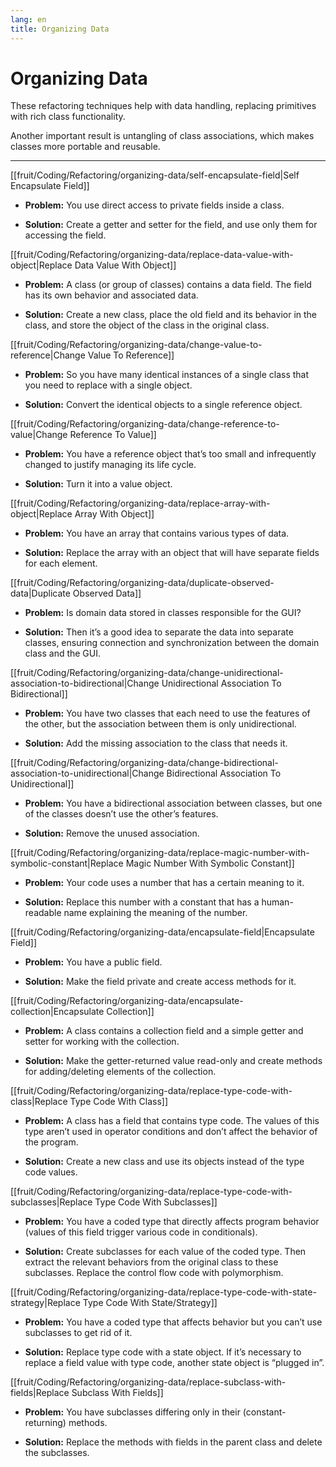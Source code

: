 ```yaml
---
lang: en
title: Organizing Data
---
```

# Organizing Data

These refactoring techniques help with data handling, replacing
primitives with rich class functionality.

Another important result is untangling of class associations, which
makes classes more portable and reusable.

---
[[fruit/Coding/Refactoring/organizing-data/self-encapsulate-field|Self Encapsulate Field]]

- **Problem:** You use direct access to private fields inside a class.

- **Solution:** Create a getter and setter for the field, and use only them for accessing the field.

[[fruit/Coding/Refactoring/organizing-data/replace-data-value-with-object|Replace Data Value With Object]]

- **Problem:** A class (or group of classes) contains a data field. The field has its own behavior and associated data.

- **Solution:** Create a new class, place the old field and its behavior in the class, and store the object of the class in the original class.

[[fruit/Coding/Refactoring/organizing-data/change-value-to-reference|Change Value To Reference]]

- **Problem:** So you have many identical instances of a single class that you need to replace with a single object.

- **Solution:** Convert the identical objects to a single reference object.

[[fruit/Coding/Refactoring/organizing-data/change-reference-to-value|Change Reference To Value]]
- **Problem:** You have a reference object that’s too small and infrequently changed to justify managing its life cycle.

- **Solution:** Turn it into a value object.

[[fruit/Coding/Refactoring/organizing-data/replace-array-with-object|Replace Array With Object]]

- **Problem:** You have an array that contains various types of data.

- **Solution:** Replace the array with an object that will have separate fields for each element.

[[fruit/Coding/Refactoring/organizing-data/duplicate-observed-data|Duplicate Observed Data]]

- **Problem:** Is domain data stored in classes responsible for the GUI?

- **Solution:** Then it’s a good idea to separate the data into separate classes, ensuring connection and synchronization between the domain class and the GUI.

[[fruit/Coding/Refactoring/organizing-data/change-unidirectional-association-to-bidirectional|Change Unidirectional Association To Bidirectional]]
- **Problem:** You have two classes that each need to use the features of the other, but the association between them is only unidirectional.

- **Solution:** Add the missing association to the class that needs it.

[[fruit/Coding/Refactoring/organizing-data/change-bidirectional-association-to-unidirectional|Change Bidirectional Association To Unidirectional]]

- **Problem:** You have a bidirectional association between classes, but one of the classes doesn’t use the other’s features.

- **Solution:** Remove the unused association.

[[fruit/Coding/Refactoring/organizing-data/replace-magic-number-with-symbolic-constant|Replace Magic Number With Symbolic Constant]]
- **Problem:** Your code uses a number that has a certain meaning to it.

- **Solution:** Replace this number with a constant that has a human-readable name explaining the meaning of the number.

[[fruit/Coding/Refactoring/organizing-data/encapsulate-field|Encapsulate Field]]

- **Problem:** You have a public field.

- **Solution:** Make the field private and create access methods for it.

[[fruit/Coding/Refactoring/organizing-data/encapsulate-collection|Encapsulate Collection]]

- **Problem:** A class contains a collection field and a simple getter and setter for working with the collection.

- **Solution:** Make the getter-returned value read-only and create methods for adding/deleting elements of the collection.

[[fruit/Coding/Refactoring/organizing-data/replace-type-code-with-class|Replace Type Code With Class]]

- **Problem:** A class has a field that contains type code. The values of this type aren’t used in operator conditions and don’t affect the behavior of the program.

- **Solution:** Create a new class and use its objects instead of the type code values.

[[fruit/Coding/Refactoring/organizing-data/replace-type-code-with-subclasses|Replace Type Code With Subclasses]]
- **Problem:** You have a coded type that directly affects program behavior (values of this field trigger various code in conditionals).

- **Solution:** Create subclasses for each value of the coded type. Then extract the relevant behaviors from the original class to these subclasses. Replace the control flow code with polymorphism.

[[fruit/Coding/Refactoring/organizing-data/replace-type-code-with-state-strategy|Replace Type Code With State/Strategy]]
- **Problem:** You have a coded type that affects behavior but you can’t use subclasses to get rid of it.

- **Solution:** Replace type code with a state object. If it’s necessary to replace a field value with type code, another state object is “plugged in”.

[[fruit/Coding/Refactoring/organizing-data/replace-subclass-with-fields|Replace Subclass With Fields]]

- **Problem:** You have subclasses differing only in their (constant-returning) methods.

- **Solution:** Replace the methods with fields in the parent class and delete the subclasses.